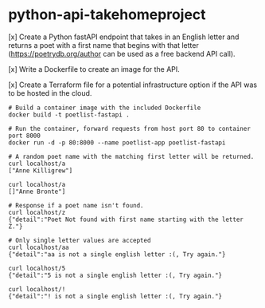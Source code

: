 # python-api-takehomeproject


[x] Create a Python fastAPI endpoint that takes in an English letter and returns a poet with a first name that begins with that letter (https://poetrydb.org/author can be used as a free backend API call).

[x] Write a Dockerfile to create an image for the API.

[x] Create a Terraform file for a potential infrastructure option if the API was to be hosted in the cloud.

```
# Build a container image with the included Dockerfile
docker build -t poetlist-fastapi .

# Run the container, forward requests from host port 80 to container port 8000
docker run -d -p 80:8000 --name poetlist-app poetlist-fastapi

# A random poet name with the matching first letter will be returned.
curl localhost/a
["Anne Killigrew"]

curl localhost/a
[]"Anne Bronte"]

# Response if a poet name isn't found.
curl localhost/z
{"detail":"Poet Not found with first name starting with the letter Z."}

# Only single letter values are accepted
curl localhost/aa
{"detail":"aa is not a single english letter :(, Try again."}

curl localhost/5
{"detail":"5 is not a single english letter :(, Try again."}

curl localhost/!
{"detail":"! is not a single english letter :(, Try again."}
```